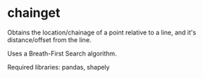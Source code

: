 # chainget
Obtains the location/chainage of a point relative to a line, and it's distance/offset from the line.

Uses a Breath-First Search algorithm.

Required libraries: pandas, shapely
